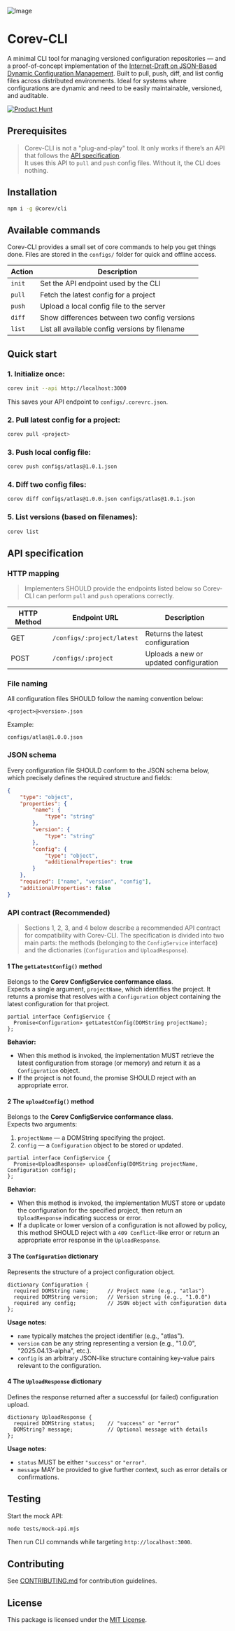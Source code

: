 ![Image](https://github.com/user-attachments/assets/e857b10d-693a-4a57-b843-701848a81718)

# Corev-CLI

A minimal CLI tool for managing versioned configuration repositories — and a proof-of-concept implementation of the [Internet-Draft on JSON-Based Dynamic Configuration Management](https://www.ietf.org/staging/draft-abaris-json-based-dynamic-config-management-00.txt). Built to pull, push, diff, and list config files across distributed environments. Ideal for systems where configurations are dynamic and need to be easily maintainable, versioned, and auditable.

[![Product Hunt](https://api.producthunt.com/widgets/embed-image/v1/product_review.svg?product_id=1054790&theme=dark)](https://www.producthunt.com/products/corev-cli/reviews)


## Prerequisites

> Corev-CLI is not a "plug-and-play" tool. It only works if there’s an API that follows the [API specification](#api-specification).  
It uses this API to `pull` and `push` config files. Without it, the CLI does nothing.

## Installation

```bash
npm i -g @corev/cli
```

## Available commands

Corev-CLI provides a small set of core commands to help you get things done. Files are stored in the `configs/` folder for quick and offline access.

| Action              | Description                                           |
|---------------------|-------------------------------------------------------|
| `init`              | Set the API endpoint used by the CLI                  |
| `pull`              | Fetch the latest config for a project                 |
| `push`              | Upload a local config file to the server              |
| `diff`              | Show differences between two config versions          |
| `list`              | List all available config versions by filename        |

## Quick start

### 1. Initialize once:

```bash
corev init --api http://localhost:3000
```

This saves your API endpoint to `configs/.corevrc.json`.

### 2. Pull latest config for a project:

```bash
corev pull <project>
```

### 3. Push local config file:

```bash
corev push configs/atlas@1.0.1.json
```

### 4. Diff two config files:

```bash
corev diff configs/atlas@1.0.0.json configs/atlas@1.0.1.json
```

### 5. List versions (based on filenames):

```bash
corev list
```

## API specification

### HTTP mapping
> Implementers SHOULD provide the endpoints listed below so Corev-CLI can perform `pull` and `push` operations correctly.

| HTTP Method | Endpoint URL               | Description                            |
|-------------|----------------------------|----------------------------------------|
| GET         | `/configs/:project/latest` | Returns the latest configuration       |
| POST        | `/configs/:project`        | Uploads a new or updated configuration |

### File naming

All configuration files SHOULD follow the naming convention below:

```
<project>@<version>.json
```

Example:

```
configs/atlas@1.0.0.json
```

### JSON schema

Every configuration file SHOULD conform to the JSON schema below, which precisely defines the required structure and fields:

```json
{
	"type": "object",
	"properties": {
		"name": {
			"type": "string"
		},
		"version": {
			"type": "string"
		},
		"config": {
			"type": "object",
			"additionalProperties": true
		}
	},
	"required": ["name", "version", "config"],
	"additionalProperties": false
}
```

### API contract (Recommended)
> Sections 1, 2, 3, and 4 below describe a recommended API contract for compatibility with Corev-CLI. The specification is divided into two main parts: the methods (belonging to the `ConfigService` interface) and the dictionaries (`Configuration` and `UploadResponse`).

#### 1 The `getLatestConfig()` method

Belongs to the **Corev ConfigService conformance class**.  
Expects a single argument, `projectName`, which identifies the project. It returns a promise that resolves with a `Configuration` object containing the latest configuration for that project.

```webidl
partial interface ConfigService {
  Promise<Configuration> getLatestConfig(DOMString projectName);
};
```

**Behavior:**
- When this method is invoked, the implementation MUST retrieve the latest configuration from storage (or memory) and return it as a `Configuration` object.
- If the project is not found, the promise SHOULD reject with an appropriate error.

#### 2 The `uploadConfig()` method

Belongs to the **Corev ConfigService conformance class**.  
Expects two arguments:
1. `projectName` — a DOMString specifying the project.
2. `config` — a `Configuration` object to be stored or updated.

```webidl
partial interface ConfigService {
  Promise<UploadResponse> uploadConfig(DOMString projectName, Configuration config);
};
```

**Behavior:**
- When this method is invoked, the implementation MUST store or update the configuration for the specified project, then return an `UploadResponse` indicating success or error.
- If a duplicate or lower version of a configuration is not allowed by policy, this method SHOULD reject with a `409 Conflict`-like error or return an appropriate error response in the `UploadResponse`.

#### 3 The `Configuration` dictionary

Represents the structure of a project configuration object.

```webidl
dictionary Configuration {
  required DOMString name;      // Project name (e.g., "atlas")
  required DOMString version;   // Version string (e.g., "1.0.0")
  required any config;          // JSON object with configuration data
};
```

**Usage notes:**
- `name` typically matches the project identifier (e.g., "atlas").
- `version` can be any string representing a version (e.g., "1.0.0", "2025.04.13-alpha", etc.).
- `config` is an arbitrary JSON-like structure containing key-value pairs relevant to the configuration.

#### 4 The `UploadResponse` dictionary

Defines the response returned after a successful (or failed) configuration upload.

```webidl
dictionary UploadResponse {
  required DOMString status;    // "success" or "error"
  DOMString? message;           // Optional message with details
};
```

**Usage notes:**
- `status` MUST be either `"success"` or `"error"`.
- `message` MAY be provided to give further context, such as error details or confirmations.

## Testing

Start the mock API:

```bash
node tests/mock-api.mjs
```

Then run CLI commands while targeting `http://localhost:3000`.

## Contributing

See [CONTRIBUTING.md](CONTRIBUTING.md) for contribution guidelines.

## License

This package is licensed under the [MIT License](LICENSE).
